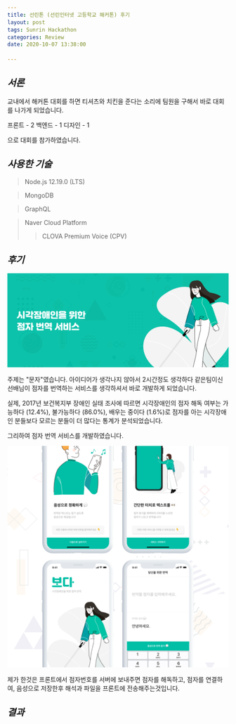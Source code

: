 ```yaml
---
title: 선린톤 (선린인터넷 고등학교 해커톤) 후기
layout: post
tags: Sunrin Hackathon 
categories: Review
date: 2020-10-07 13:38:00 

--- 
```


## *서론*
교내에서 해커톤 대회를 하면 티셔츠와 치킨을 준다는 소리에 팀원을 구해서 바로 대회를 나가게 되었습니다.

프론트 - 2
백엔드 - 1
디자인 - 1

으로 대회를 참가하였습니다.

## *사용한 기술*
> Node.js 12.19.0 (LTS)

> MongoDB 

> GraphQL

> Naver Cloud Platform 
>> CLOVA Premium Voice (CPV)

## *후기*
<img src="https://github.com/LovePrincipal/Sunrin2020-Hackathon-App/raw/master/screenshot/banner.png"> 

주제는 "문자"였습니다. 아이디어가 생각나지 않아서 2시간정도 생각하다 같은팀이신 선배님이 점자를 번역하는 서비스를 생각하셔서 바로 개발하게 되었습니다.

실제, 2017년 보건복지부 장애인 실태 조사에 따르면 시각장애인의 점자 해독 여부는 가능하다 (12.4%),
불가능하다 (86.0%), 배우는 중이다 (1.6%)로 점자를 아는 시각장애인 분들보다 모르는 분들이 더 많다는 통계가 분석되었습니다.

그리하여 점자 번역 서비스를 개발하였습니다.

<img src="https://github.com/LovePrincipal/Sunrin2020-Hackathon-App/raw/master/screenshot/mockup.png">

제가 한것은 프론트에서 점자번호를 서버에 보내주면 점자를 해독하고, 점자를 연결하여, 음성으로 저장한후 해석과 파일을 프론트에 전송해주는것입니다.
## *결과*
